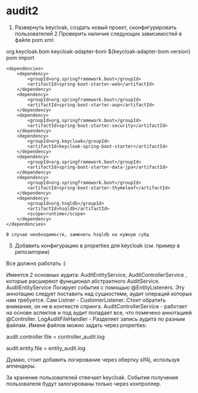 # audit2

1. Развернуть keycloak, создать новый проект, сконфигурировать пользователей
2.Проверить наличие следующих зависимостей в файле pom.xml:

<dependencyManagement>
        <dependencies>
            <dependency>
                <groupId>org.keycloak.bom</groupId>
                <artifactId>keycloak-adapter-bom</artifactId>
                <version>${keycloak-adapter-bom.version}</version>
                <type>pom</type>
                <scope>import</scope>
            </dependency>
        </dependencies>
    </dependencyManagement>

    <dependencies>
        <dependency>
            <groupId>org.springframework.boot</groupId>
            <artifactId>spring-boot-starter-web</artifactId>
        </dependency>
        <dependency>
            <groupId>org.springframework.boot</groupId>
            <artifactId>spring-boot-starter-aop</artifactId>
        </dependency>
        <dependency>
            <groupId>org.springframework.boot</groupId>
            <artifactId>spring-boot-starter-security</artifactId>
        </dependency>
        <dependency>
            <groupId>org.keycloak</groupId>
            <artifactId>keycloak-spring-boot-starter</artifactId>
        </dependency>
        <dependency>
            <groupId>org.springframework.boot</groupId>
            <artifactId>spring-boot-starter-data-jpa</artifactId>
        </dependency>
        <dependency>
            <groupId>org.springframework.boot</groupId>
            <artifactId>spring-boot-starter-thymeleaf</artifactId>
        </dependency>
        <dependency>
            <groupId>org.hsqldb</groupId>
            <artifactId>hsqldb</artifactId>
            <scope>runtime</scope>
        </dependency>
    </dependencies>
    
    В случае необходимости, заменить hsqldb на нужную субд
    
   3. Добавить конфигурацию в properties для keycloak (см. пример в репозитории)
   
   Все должно работать :)
   
   Имеется 2 основных аудита: AuditEntityService, AuditControllerService , которые расширяют функционал абстрактного AuditService.
   AuditEntityService Логирует события с помощью @EntityListeners. Эту аннотацию следует поставить над сущностями, аудит операций которых нам требуется.
   Сам Listner - CustomerListener. Стоит обратить внимание, он не в контексте спринга.
   AuditControllerService - работает на основе аспектов и под аудит попадает все, что помечено аннотацией @Controller.
   LogAuditFileHandler - Разделяет запись аудита по разным файлам. Именя файлов можно задать через properties:
   
   
   audit.controller.file = controller_audit.log
  
   audit.entity.file = entity_audit.log
   
   Думаю, стоит добавить логирование через обертку slf4j, используя аппендеры. 
   
   
   За хранение пользователей отвечает keycloak. События получения пользователя будут залогированы только через контроллер.
